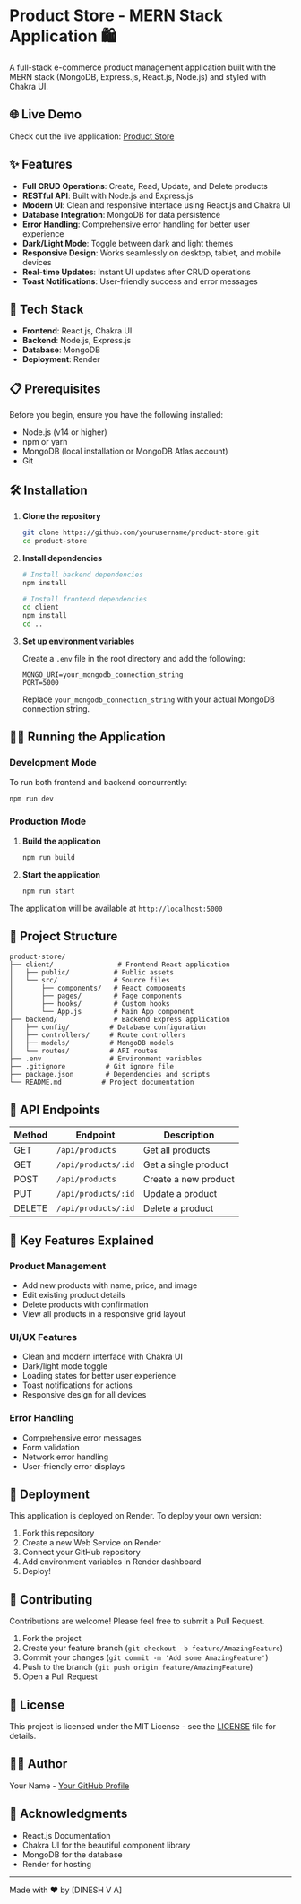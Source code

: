 # Product Store - MERN Stack Application 🛍️

A full-stack e-commerce product management application built with the MERN stack (MongoDB, Express.js, React.js, Node.js) and styled with Chakra UI.

## 🌐 Live Demo

Check out the live application: [Product Store](https://productstore-uqd6.onrender.com/)

## ✨ Features

- **Full CRUD Operations**: Create, Read, Update, and Delete products
- **RESTful API**: Built with Node.js and Express.js
- **Modern UI**: Clean and responsive interface using React.js and Chakra UI
- **Database Integration**: MongoDB for data persistence
- **Error Handling**: Comprehensive error handling for better user experience
- **Dark/Light Mode**: Toggle between dark and light themes
- **Responsive Design**: Works seamlessly on desktop, tablet, and mobile devices
- **Real-time Updates**: Instant UI updates after CRUD operations
- **Toast Notifications**: User-friendly success and error messages

## 🚀 Tech Stack

- **Frontend**: React.js, Chakra UI
- **Backend**: Node.js, Express.js
- **Database**: MongoDB
- **Deployment**: Render

## 📋 Prerequisites

Before you begin, ensure you have the following installed:
- Node.js (v14 or higher)
- npm or yarn
- MongoDB (local installation or MongoDB Atlas account)
- Git

## 🛠️ Installation

1. **Clone the repository**
   ```bash
   git clone https://github.com/yourusername/product-store.git
   cd product-store
   ```

2. **Install dependencies**
   ```bash
   # Install backend dependencies
   npm install

   # Install frontend dependencies
   cd client
   npm install
   cd ..
   ```

3. **Set up environment variables**
   
   Create a `.env` file in the root directory and add the following:
   ```env
   MONGO_URI=your_mongodb_connection_string
   PORT=5000
   ```

   Replace `your_mongodb_connection_string` with your actual MongoDB connection string.

## 🏃‍♂️ Running the Application

### Development Mode

To run both frontend and backend concurrently:
```bash
npm run dev
```

### Production Mode

1. **Build the application**
   ```bash
   npm run build
   ```

2. **Start the application**
   ```bash
   npm run start
   ```

The application will be available at `http://localhost:5000`

## 📁 Project Structure

```
product-store/
├── client/                # Frontend React application
│   ├── public/           # Public assets
│   └── src/              # Source files
│       ├── components/   # React components
│       ├── pages/        # Page components
│       ├── hooks/        # Custom hooks
│       └── App.js        # Main App component
├── backend/              # Backend Express application
│   ├── config/          # Database configuration
│   ├── controllers/     # Route controllers
│   ├── models/          # MongoDB models
│   └── routes/          # API routes
├── .env                 # Environment variables
├── .gitignore          # Git ignore file
├── package.json        # Dependencies and scripts
└── README.md          # Project documentation
```

## 🔗 API Endpoints

| Method | Endpoint | Description |
|--------|----------|-------------|
| GET | `/api/products` | Get all products |
| GET | `/api/products/:id` | Get a single product |
| POST | `/api/products` | Create a new product |
| PUT | `/api/products/:id` | Update a product |
| DELETE | `/api/products/:id` | Delete a product |

## 🎨 Key Features Explained

### Product Management
- Add new products with name, price, and image
- Edit existing product details
- Delete products with confirmation
- View all products in a responsive grid layout

### UI/UX Features
- Clean and modern interface with Chakra UI
- Dark/light mode toggle
- Loading states for better user experience
- Toast notifications for actions
- Responsive design for all devices

### Error Handling
- Comprehensive error messages
- Form validation
- Network error handling
- User-friendly error displays

## 🚀 Deployment

This application is deployed on Render. To deploy your own version:

1. Fork this repository
2. Create a new Web Service on Render
3. Connect your GitHub repository
4. Add environment variables in Render dashboard
5. Deploy!

## 🤝 Contributing

Contributions are welcome! Please feel free to submit a Pull Request.

1. Fork the project
2. Create your feature branch (`git checkout -b feature/AmazingFeature`)
3. Commit your changes (`git commit -m 'Add some AmazingFeature'`)
4. Push to the branch (`git push origin feature/AmazingFeature`)
5. Open a Pull Request

## 📝 License

This project is licensed under the MIT License - see the [LICENSE](LICENSE) file for details.

## 👨‍💻 Author

Your Name - [Your GitHub Profile](https://github.com/v-a-dinesh)

## 🙏 Acknowledgments

- React.js Documentation
- Chakra UI for the beautiful component library
- MongoDB for the database
- Render for hosting

---

Made with ❤️ by [DINESH V A]
